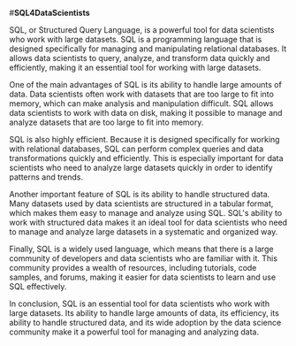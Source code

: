 #**SQL4DataScientists**

SQL, or Structured Query Language, is a powerful tool for data scientists who work with large datasets. 
SQL is a programming language that is designed specifically for managing and manipulating relational databases. It allows data scientists to query, analyze, and transform data quickly and efficiently, making it an essential tool for working with large datasets.

One of the main advantages of SQL is its ability to handle large amounts of data. Data scientists often work with datasets that are too large to fit into memory, which can make analysis and manipulation difficult. SQL allows data scientists to work with data on disk, making it possible to manage and analyze datasets that are too large to fit into memory.

SQL is also highly efficient. Because it is designed specifically for working with relational databases, SQL can perform complex queries and data transformations quickly and efficiently. This is especially important for data scientists who need to analyze large datasets quickly in order to identify patterns and trends.

Another important feature of SQL is its ability to handle structured data. Many datasets used by data scientists are structured in a tabular format, which makes them easy to manage and analyze using SQL. SQL's ability to work with structured data makes it an ideal tool for data scientists who need to manage and analyze large datasets in a systematic and organized way.

Finally, SQL is a widely used language, which means that there is a large community of developers and data scientists who are familiar with it. This community provides a wealth of resources, including tutorials, code samples, and forums, making it easier for data scientists to learn and use SQL effectively.

In conclusion, SQL is an essential tool for data scientists who work with large datasets. Its ability to handle large amounts of data, its efficiency, its ability to handle structured data, and its wide adoption by the data science community make it a powerful tool for managing and analyzing data.
